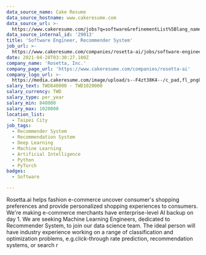 ```yaml
---
data_source_name: Cake Resume
data_source_hostname: www.cakeresume.com
data_source_url: >-
  https://www.cakeresume.com/jobs?q=software&refinementList%5Blang_name%5D%5B0%5D=English&refinementList%5Bsalary_type%5D=per_year&range%5Bsalary_range%5D%5Bmin%5D=1000000&page=2
data_source_internal_id: '29013'
title: 'Software Engineer, Recommender System'
job_url: >-
  https://www.cakeresume.com/companies/rosetta-ai/jobs/software-engineer-recommender-system
date: 2021-04-28T03:30:27.100Z
company_name: 'Rosetta, Inc.'
company_page_url: 'https://www.cakeresume.com/companies/rosetta-ai'
company_logo_url: >-
  https://media.cakeresume.com/image/upload/s--F4zt38K4--/c_pad,fl_png8,h_200,w_200/v1563302566/ehtwt1w12dzd3p4hth9w.png
salary_text: TWD840000 - TWD1020000
salary_currency: TWD
salary_type: per_year
salary_min: 840000
salary_max: 1020000
location_list:
  - Taipei City
job_tags:
  - Recommender System
  - Recommendation System
  - Deep Learning
  - Machine Learning
  - Artificial Intelligence
  - Python
  - PyTorch
badges:
  - Software

---
```


Rosetta.ai helps fashion e-commerce uncover consumer's shopping preferences and provide personalized shopping experiences to consumers. We're making e-commerce merchants have enterprise-level AI backup on day 1. We are seeking Machine Learning Engineers, dedicated to Recommender System, to join our data science team. The ideal person will have industry experience working on a range of classification and optimization problems, e.g.click-through rate prediction, recommendation systems, or search r